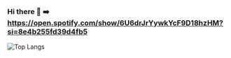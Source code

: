 ### Hi there 👋 ➡️ https://open.spotify.com/show/6U6drJrYywkYcF9D18hzHM?si=8e4b255fd39d4fb5

<!--<iframe src="https://giphy.com/embed/qjOnvGp8coEWk" width="480" height="272" frameBorder="0" class="giphy-embed" allowFullScreen></iframe><p><a href="https://giphy.com/gifs/knockout-conor-jos-qjOnvGp8coEWk">via GIPHY</a></p>
**fanavar/fanavar** is a ✨ _special_ ✨ repository because its `README.md` (this file) appears on your GitHub profile.

Here are some ideas to get you started:

- 🔭 I’m currently working on ...
- 🌱 I’m currently learning ...
- 👯 I’m looking to collaborate on ...
- 🤔 I’m looking for help with ...
- 💬 Ask me about ...
- 📫 How to reach me: ...
- 😄 Pronouns: ...
- ⚡ Fun fact: ...
-->
![Top Langs](https://github-readme-stats.vercel.app/api/top-langs/?username=fanavar&langs_count=8)
